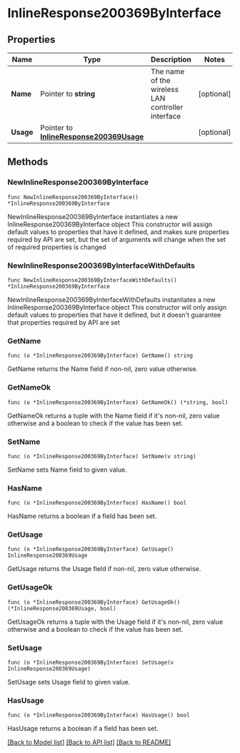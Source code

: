 # InlineResponse200369ByInterface

## Properties

Name | Type | Description | Notes
------------ | ------------- | ------------- | -------------
**Name** | Pointer to **string** | The name of the wireless LAN controller interface | [optional] 
**Usage** | Pointer to [**InlineResponse200369Usage**](InlineResponse200369Usage.md) |  | [optional] 

## Methods

### NewInlineResponse200369ByInterface

`func NewInlineResponse200369ByInterface() *InlineResponse200369ByInterface`

NewInlineResponse200369ByInterface instantiates a new InlineResponse200369ByInterface object
This constructor will assign default values to properties that have it defined,
and makes sure properties required by API are set, but the set of arguments
will change when the set of required properties is changed

### NewInlineResponse200369ByInterfaceWithDefaults

`func NewInlineResponse200369ByInterfaceWithDefaults() *InlineResponse200369ByInterface`

NewInlineResponse200369ByInterfaceWithDefaults instantiates a new InlineResponse200369ByInterface object
This constructor will only assign default values to properties that have it defined,
but it doesn't guarantee that properties required by API are set

### GetName

`func (o *InlineResponse200369ByInterface) GetName() string`

GetName returns the Name field if non-nil, zero value otherwise.

### GetNameOk

`func (o *InlineResponse200369ByInterface) GetNameOk() (*string, bool)`

GetNameOk returns a tuple with the Name field if it's non-nil, zero value otherwise
and a boolean to check if the value has been set.

### SetName

`func (o *InlineResponse200369ByInterface) SetName(v string)`

SetName sets Name field to given value.

### HasName

`func (o *InlineResponse200369ByInterface) HasName() bool`

HasName returns a boolean if a field has been set.

### GetUsage

`func (o *InlineResponse200369ByInterface) GetUsage() InlineResponse200369Usage`

GetUsage returns the Usage field if non-nil, zero value otherwise.

### GetUsageOk

`func (o *InlineResponse200369ByInterface) GetUsageOk() (*InlineResponse200369Usage, bool)`

GetUsageOk returns a tuple with the Usage field if it's non-nil, zero value otherwise
and a boolean to check if the value has been set.

### SetUsage

`func (o *InlineResponse200369ByInterface) SetUsage(v InlineResponse200369Usage)`

SetUsage sets Usage field to given value.

### HasUsage

`func (o *InlineResponse200369ByInterface) HasUsage() bool`

HasUsage returns a boolean if a field has been set.


[[Back to Model list]](../README.md#documentation-for-models) [[Back to API list]](../README.md#documentation-for-api-endpoints) [[Back to README]](../README.md)


